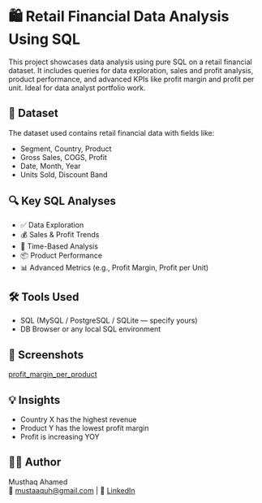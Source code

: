 # 🛍️ Retail Financial Data Analysis Using SQL

This project showcases data analysis using pure SQL on a retail financial dataset. It includes queries for data exploration, sales and profit analysis, product performance, and advanced KPIs like profit margin and profit per unit. Ideal for data analyst portfolio work.


## 📁 Dataset
The dataset used contains retail financial data with fields like:
- Segment, Country, Product
- Gross Sales, COGS, Profit
- Date, Month, Year
- Units Sold, Discount Band

## 🔍 Key SQL Analyses
- ✅ Data Exploration
- 💰 Sales & Profit Trends
- 📅 Time-Based Analysis
- 📦 Product Performance
- 📊 Advanced Metrics (e.g., Profit Margin, Profit per Unit)

## 🛠️ Tools Used
- SQL (MySQL / PostgreSQL / SQLite — specify yours)
- DB Browser or any local SQL environment

## 📸 Screenshots
[profit_margin_per_product](https://github.com/user-attachments/assets/2d3ad606-f18e-474a-bdf1-6d4e8ec8609b)


## 💡 Insights
- Country X has the highest revenue
- Product Y has the lowest profit margin
- Profit is increasing YOY

## 🧑‍💻 Author
Musthaq Ahamed  
📧 mustaaquh@gmail.com | 🔗 [LinkedIn](https://www.linkedin.com/in/musthaq11)

